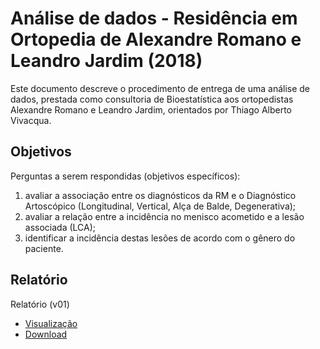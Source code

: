 # Análise de dados - Residência em Ortopedia de Alexandre Romano e Leandro Jardim (2018)

Este documento descreve o procedimento de entrega de uma análise de dados, prestada como consultoria de Bioestatística aos ortopedistas Alexandre Romano e Leandro Jardim, orientados por Thiago Alberto Vivacqua.

## Objetivos

Perguntas a serem respondidas (objetivos específicos):

1. avaliar a associação entre os diagnósticos da RM e o Diagnóstico
Artoscópico (Longitudinal, Vertical, Alça de Balde, Degenerativa);
2. avaliar a relação entre a incidência no menisco acometido e a lesão associada (LCA);
3. identificar a incidência destas lesões de acordo com o gênero do paciente.

## Relatório

Relatório (v01)
  - [Visualização][]
  - [Download][]

[Visualização]: report/analise_dados_AL_2018-v01.md
[Download]: report/analise_dados_AL_2018-v01.docx
